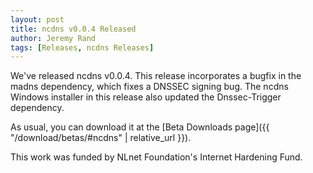```yaml
---
layout: post
title: ncdns v0.0.4 Released
author: Jeremy Rand
tags: [Releases, ncdns Releases]
---
```


We've released ncdns v0.0.4.  This release incorporates a bugfix in the madns dependency, which fixes a DNSSEC signing bug.  The ncdns Windows installer in this release also updated the Dnssec-Trigger dependency.

As usual, you can download it at the [Beta Downloads page]({{ "/download/betas/#ncdns" | relative_url }}).

This work was funded by NLnet Foundation's Internet Hardening Fund.

